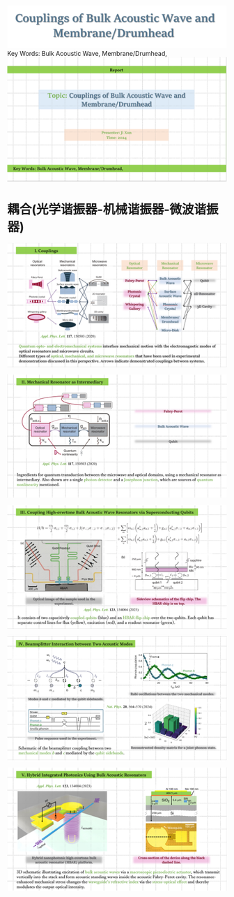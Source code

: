 ![输入图片说明](/imgs/2024-06-25/qdSvYLK1TZl8DYJX.png)
Key Words: Bulk Acoustic Wave, Membrane/Drumhead,
![输入图片说明](/imgs/2024-06-25/yEbgFZxo8igG7gPE.png)
# 耦合(光学谐振器-机械谐振器-微波谐振器)
![输入图片说明](/imgs/2024-06-25/Nobh5zVPikpDqKn6.png)

![输入图片说明](/imgs/2024-06-25/NRb4eQtnkIqnabp0.png)

![输入图片说明](/imgs/2024-06-25/5dxp8CKCaTHtlPCR.png)

![输入图片说明](/imgs/2024-06-25/uLFeFH78cPdNeUmJ.png)

![输入图片说明](/imgs/2024-06-25/utQ3uzRUZHkO4NQ3.png)



<!--stackedit_data:
eyJoaXN0b3J5IjpbLTExODIxMjQ1ODBdfQ==
-->